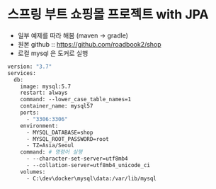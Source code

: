 # 스프링 부트 쇼핑몰 프로젝트 with JPA

* 일부 예제를 따라 해봄 (maven -> gradle)
* 원본 github :: https://github.com/roadbook2/shop
* 로컬 mysql 은 도커로 실행
```dockerfile
version: "3.7"
services:
  db:
    image: mysql:5.7
    restart: always
    command: --lower_case_table_names=1
    container_name: mysql57
    ports:
      - "3306:3306"
    environment:
      - MYSQL_DATABASE=shop
      - MYSQL_ROOT_PASSWORD=root
      - TZ=Asia/Seoul
    command: # 명령어 실행
      - --character-set-server=utf8mb4
      - --collation-server=utf8mb4_unicode_ci
    volumes:
      - C:\dev\docker\mysql\data:/var/lib/mysql
```